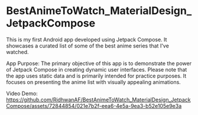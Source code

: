 # BestAnimeToWatch_MaterialDesign_JetpackCompose
This is my first Android app developed using Jetpack Compose. It showcases a curated list of some of the best anime series that I've watched.

App Purpose:
The primary objective of this app is to demonstrate the power of Jetpack Compose in creating dynamic user interfaces. Please note that the app uses static data and is primarily intended for practice purposes. It focuses on presenting the anime list with visually appealing animations.

Video Demo:
https://github.com/RidhwanAF/BestAnimeToWatch_MaterialDesign_JetpackCompose/assets/72844854/021e7b2f-eea6-4e5a-9ea3-b52e105e9e3a
